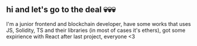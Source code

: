 ## hi and let's go to the deal 💀💀💀

<!-->
I'm a junior frontend and blockchain developer, have some works that uses JS, Solidity, TS and their libraries (in most of cases it's ethers), got some expirience with React after last project, everyone <3

